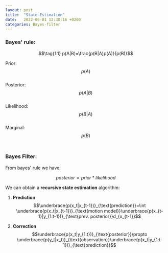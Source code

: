 ```yaml
---
layout: post
title:  "State-Estimation"
date:   2022-06-01 12:30:16 +0200
categories: Bayes-filter
---
```



### Bayes' rule:

$$\tag{1.1} p(A|B)=\frac{p(B|A)p(A)}{p(B)}$$

Prior: $$p(A)$$ <br>
Posterior: $$p(A|B)$$ <br>
Likelihood: $$p(B|A)$$ <br>
Marginal: $$p(B)$$ <br>

### Bayes Filter:

From bayes' rule we have:

$$posterior \propto prior * likelihood$$

We can obtain a **recursive state estimation** algorithm:
1. **Prediction**<br>
$$\underbrace{p(x_t|x_{t-1})}_{\text{prediction}}=\int \underbrace{p(x_t|x_{t-1})}_{\text{motion model}}\underbrace{p(x_{t-1}|y_{1:t-1})}_{\text{prev. posterior}}d_{x_{t-1}}$$

2. **Correction**<br>
$$\underbrace{p(x_t|y_{1:t})}_{\text{posterior}}\propto \underbrace{p(y_t|x_t)}_{\text{observation}}\underbrace{p(x_t|y_{1:t-1})}_{\text{prediction}}$$